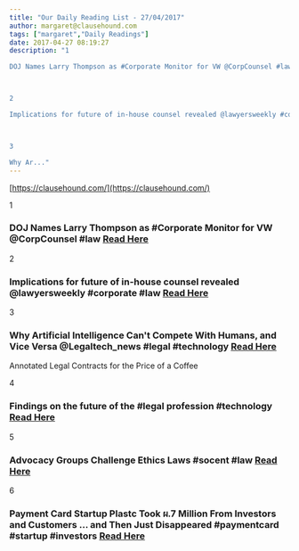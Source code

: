 ```yaml
---
title: "Our Daily Reading List - 27/04/2017"
author: margaret@clausehound.com
tags: ["margaret","Daily Readings"]
date: 2017-04-27 08:19:27
description: "1

DOJ Names Larry Thompson as #Corporate Monitor for VW @CorpCounsel #law  Read Here



2

Implications for future of in-house counsel revealed @lawyersweekly #corporate #law  Read Here



3

Why Ar..."
---
```


[https://clausehound.com/](https://clausehound.com/)

1

### DOJ Names Larry Thompson as #Corporate Monitor for VW @CorpCounsel #law  [Read Here](https://goo.gl/PDO5E5)

2

### Implications for future of in-house counsel revealed @lawyersweekly #corporate #law  [Read Here](https://goo.gl/uNZ4KJ)

3

### Why Artificial Intelligence Can't Compete With Humans, and Vice Versa @Legaltech_news #legal #technology  [Read Here](https://goo.gl/JHfx0K)

Annotated Legal Contracts
for the Price of a Coffee

4

### Findings on the future of the #legal profession #technology  [Read Here](https://goo.gl/mMYNM7)

5

### Advocacy Groups Challenge Ethics Laws #socent #law [Read Here](https://goo.gl/WGpLVB)

6

### Payment Card Startup Plastc Took ผ.7 Million From Investors and Customers ... and Then Just Disappeared #paymentcard #startup #investors [Read Here](https://www.entrepreneur.com/article/293226)